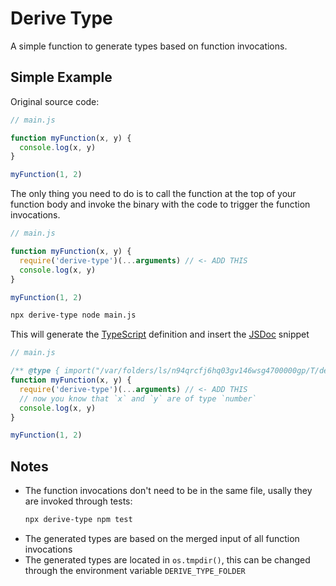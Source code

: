 # Derive Type

A simple function to generate types based on function invocations.


## Simple Example

Original source code:

```js
// main.js

function myFunction(x, y) {
  console.log(x, y)
}

myFunction(1, 2)
```

The only thing you need to do is to call the function at the top of your function body and invoke the binary with the code to trigger the function invocations.

```js
// main.js

function myFunction(x, y) {
  require('derive-type')(...arguments) // <- ADD THIS
  console.log(x, y)
}

myFunction(1, 2)
```

```bash
npx derive-type node main.js
```

This will generate the [TypeScript](https://www.typescriptlang.org/) definition and insert the [JSDoc](https://jsdoc.app/) snippet 

```js
// main.js

/** @type { import("/var/folders/ls/n94qrcfj6hq03gv146wsg4700000gp/T/derive-type-gen/KC9Vc2Vycy9kMDY1MDIzL3Byb2plY3RzL0Rldk9uRHV0eS9kZXJpdmUtdHlwZS10ZXN0L3Rlc3QuanM6NDoyNSk=").GEN } Generated */
function myFunction(x, y) {
  require('derive-type')(...arguments) // <- ADD THIS
  // now you know that `x` and `y` are of type `number`
  console.log(x, y)
}

myFunction(1, 2)
```

## Notes

- The function invocations don't need to be in the same file, usally they are invoked through tests:
  ```bash
  npx derive-type npm test
  ```
- The generated types are based on the merged input of all function invocations
- The generated types are located in `os.tmpdir()`, this can be changed through the environment variable `DERIVE_TYPE_FOLDER`
